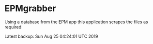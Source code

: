 # EPMgrabber
Using a database from the EPM app this application scrapes the files as required


Latest backup: Sun Aug 25 04:24:01 UTC 2019
